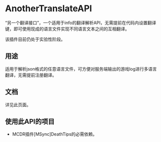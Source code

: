 # AnotherTranslateAPI
“另一个翻译接口”，一个适用于info的翻译解析API，无需提前在代码内设置翻译键，即可使用现成的语言文件实现不同语言文本之间的互相翻译。

该插件目前仍处于实验性阶段。

## 用途
适用于解析json格式的任意语言文件，可方便对服务端输出的游戏log进行多语言翻译，无需提前注册翻译。

## 文档
详见此页面。

## 使用此API的项目
- MCDR插件\[MSync\]DeathTips的必需依赖。
